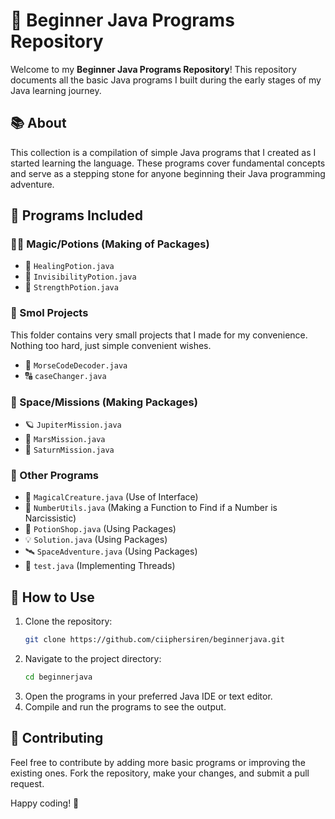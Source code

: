 # 🌟 Beginner Java Programs Repository

Welcome to my **Beginner Java Programs Repository**! This repository documents all the basic Java programs I built during the early stages of my Java learning journey.

## 📚 About

This collection is a compilation of simple Java programs that I created as I started learning the language. These programs cover fundamental concepts and serve as a stepping stone for anyone beginning their Java programming adventure.

## 📂 Programs Included

### 🧙‍♂️ Magic/Potions (Making of Packages)
- 🧪 `HealingPotion.java`
- 🧪 `InvisibilityPotion.java`
- 🧪 `StrengthPotion.java`

### 🔧 Smol Projects
This folder contains very small projects that I made for my convenience. Nothing too hard, just simple convenient wishes.
- 📡 `MorseCodeDecoder.java`
- 🔠 `caseChanger.java`

### 🚀 Space/Missions (Making Packages)
- 🪐 `JupiterMission.java`
- 🔴 `MarsMission.java`
- 💫 `SaturnMission.java`

### 📜 Other Programs
- 🐉 `MagicalCreature.java` (Use of Interface)
- 🔢 `NumberUtils.java` (Making a Function to Find if a Number is Narcissistic)
- 🛒 `PotionShop.java` (Using Packages)
- 💡 `Solution.java` (Using Packages)
- 🛰️ `SpaceAdventure.java` (Using Packages)
- 🧵 `test.java` (Implementing Threads)

## 🚀 How to Use

1. Clone the repository:
   ```sh
   git clone https://github.com/ciiphersiren/beginnerjava.git
   ```
2. Navigate to the project directory:
   ```sh
   cd beginnerjava
   ```
3. Open the programs in your preferred Java IDE or text editor.
4. Compile and run the programs to see the output.

## 🤝 Contributing

Feel free to contribute by adding more basic programs or improving the existing ones. Fork the repository, make your changes, and submit a pull request.

Happy coding! 🎉
